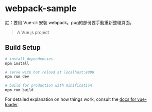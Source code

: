 # webpack-sample

註：要用 Vue-cli 安裝 webpack。pug的部份要手動重新整理頁面。

> A Vue.js project

## Build Setup

``` bash
# install dependencies
npm install

# serve with hot reload at localhost:8080
npm run dev

# build for production with minification
npm run build
```

For detailed explanation on how things work, consult the [docs for vue-loader](http://vuejs.github.io/vue-loader).
